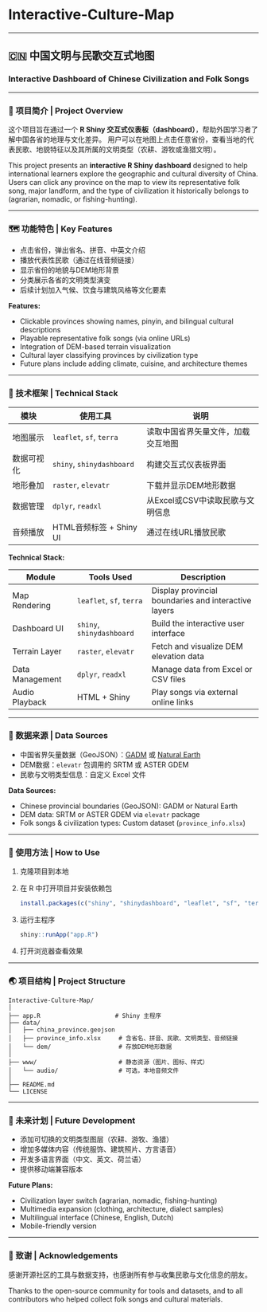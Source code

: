 # Interactive-Culture-Map
---

## 🇨🇳 中国文明与民歌交互式地图

### Interactive Dashboard of Chinese Civilization and Folk Songs

---

### 🧭 项目简介 | Project Overview

这个项目旨在通过一个 **R Shiny 交互式仪表板（dashboard）**，帮助外国学习者了解中国各省的地理与文化差异。
用户可以在地图上点击任意省份，查看当地的代表民歌、地貌特征以及其所属的文明类型（农耕、游牧或渔猎文明）。

This project presents an **interactive R Shiny dashboard** designed to help international learners explore the geographic and cultural diversity of China.
Users can click any province on the map to view its representative folk song, major landform, and the type of civilization it historically belongs to (agrarian, nomadic, or fishing-hunting).

---

### 🗺️ 功能特色 | Key Features

* 点击省份，弹出省名、拼音、中英文介绍
* 播放代表性民歌（通过在线音频链接）
* 显示省份的地貌与DEM地形背景
* 分类展示各省的文明类型演变
* 后续计划加入气候、饮食与建筑风格等文化要素

**Features:**

* Clickable provinces showing names, pinyin, and bilingual cultural descriptions
* Playable representative folk songs (via online URLs)
* Integration of DEM-based terrain visualization
* Cultural layer classifying provinces by civilization type
* Future plans include adding climate, cuisine, and architecture themes

---

### 🧰 技术框架 | Technical Stack

| 模块    | 使用工具                      | 说明                   |
| ----- | ------------------------- | -------------------- |
| 地图展示  | `leaflet`, `sf`, `terra`  | 读取中国省界矢量文件，加载交互地图    |
| 数据可视化 | `shiny`, `shinydashboard` | 构建交互式仪表板界面           |
| 地形叠加  | `raster`, `elevatr`       | 下载并显示DEM地形数据         |
| 数据管理  | `dplyr`, `readxl`         | 从Excel或CSV中读取民歌与文明信息 |
| 音频播放  | HTML音频标签 + Shiny UI       | 通过在线URL播放民歌          |

**Technical Stack:**

| Module          | Tools Used                | Description                                          |
| --------------- | ------------------------- | ---------------------------------------------------- |
| Map Rendering   | `leaflet`, `sf`, `terra`  | Display provincial boundaries and interactive layers |
| Dashboard UI    | `shiny`, `shinydashboard` | Build the interactive user interface                 |
| Terrain Layer   | `raster`, `elevatr`       | Fetch and visualize DEM elevation data               |
| Data Management | `dplyr`, `readxl`         | Manage data from Excel or CSV files                  |
| Audio Playback  | HTML + Shiny              | Play songs via external online links                 |

---

### 📁 数据来源 | Data Sources

* 中国省界矢量数据（GeoJSON）：[GADM](https://gadm.org) 或 [Natural Earth](https://www.naturalearthdata.com)
* DEM数据：`elevatr` 包调用的 SRTM 或 ASTER GDEM
* 民歌与文明类型信息：自定义 Excel 文件

**Data Sources:**

* Chinese provincial boundaries (GeoJSON): GADM or Natural Earth
* DEM data: SRTM or ASTER GDEM via `elevatr` package
* Folk songs & civilization types: Custom dataset (`province_info.xlsx`)

---

### 🚀 使用方法 | How to Use

1. 克隆项目到本地

2. 在 R 中打开项目并安装依赖包

   ```r
   install.packages(c("shiny", "shinydashboard", "leaflet", "sf", "terra", "dplyr", "readxl"))
   ```

3. 运行主程序

   ```r
   shiny::runApp("app.R")
   ```

4. 打开浏览器查看效果
---

### 🌏 项目结构 | Project Structure

```
Interactive-Culture-Map/
│
├── app.R                     # Shiny 主程序
├── data/
│   ├── china_province.geojson
│   ├── province_info.xlsx     # 含省名、拼音、民歌、文明类型、音频链接
│   └── dem/                   # 存放DEM地形数据
│
├── www/                       # 静态资源（图片、图标、样式）
│   └── audio/                 # 可选，本地音频文件
│
├── README.md
└── LICENSE
```

---

### 🔮 未来计划 | Future Development

* 添加可切换的文明类型图层（农耕、游牧、渔猎）
* 增加多媒体内容（传统服饰、建筑照片、方言语音）
* 开发多语言界面（中文、英文、荷兰语）
* 提供移动端兼容版本

**Future Plans:**

* Civilization layer switch (agrarian, nomadic, fishing-hunting)
* Multimedia expansion (clothing, architecture, dialect samples)
* Multilingual interface (Chinese, English, Dutch)
* Mobile-friendly version

---

### 🙌 致谢 | Acknowledgements

感谢开源社区的工具与数据支持，也感谢所有参与收集民歌与文化信息的朋友。

Thanks to the open-source community for tools and datasets, and to all contributors who helped collect folk songs and cultural materials.
